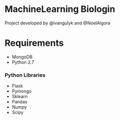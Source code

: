 # MachineLearning Biologin
Project developed by @ivangulyk and @NoelAlgora

# Requirements

* MongoDB
* Python 2.7

### Python Libraries
* Flask
* Pymongo
* Sklearn
* Pandas
* Numpy
* Scipy
